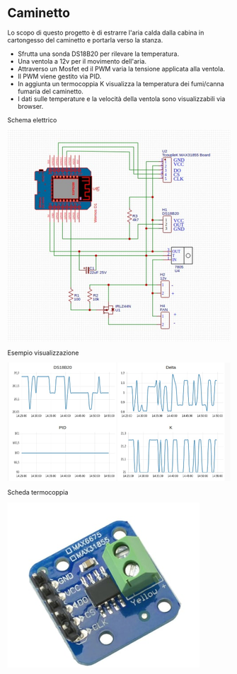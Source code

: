 # Caminetto 
Lo scopo di questo progetto è di estrarre l'aria calda dalla cabina in cartongesso del caminetto e portarla verso la stanza.
<ul>
  <li>Sfrutta una sonda DS18B20 per rilevare la temperatura.</li>
  <li>Una ventola a 12v per il movimento dell'aria.</li>
  <li>Attraverso un Mosfet ed il PWM varia la tensione applicata alla ventola.</li>
  <li>Il PWM viene gestito via PID.</li>
  <li>In aggiunta un termocoppia K visualizza la temperatura dei fumi/canna fumaria del caminetto.</li>
  <li>I dati sulle temperature e la velocità della ventola sono visualizzabili via browser.</li>
</ul>
<p>Schema elettrico</p><img src="pics/caminettoDrawing.jpg">
<p></p>
<p>Esempio visualizzazione</p><img src="pics/dati.jpg">
<p></p>
<p>Scheda termocoppia</p><img src="pics/MAX31855.jpg">
